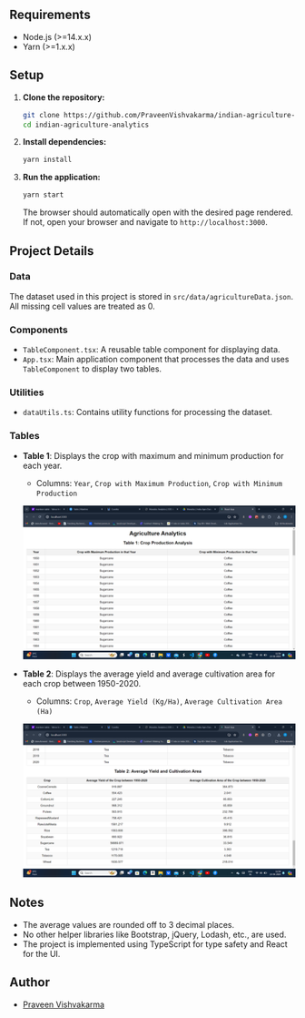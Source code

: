 
## Requirements

- Node.js (>=14.x.x)
- Yarn (>=1.x.x)

## Setup

1. **Clone the repository:**
    ```sh
    git clone https://github.com/PraveenVishvakarma/indian-agriculture-analytics.git
    cd indian-agriculture-analytics
    ```

2. **Install dependencies:**
    ```sh
    yarn install
    ```

3. **Run the application:**
    ```sh
    yarn start
    ```

    The browser should automatically open with the desired page rendered. If not, open your browser and navigate to `http://localhost:3000`.

## Project Details

### Data

The dataset used in this project is stored in `src/data/agricultureData.json`. All missing cell values are treated as 0.

### Components

- `TableComponent.tsx`: A reusable table component for displaying data.
- `App.tsx`: Main application component that processes the data and uses `TableComponent` to display two tables.

### Utilities

- `dataUtils.ts`: Contains utility functions for processing the dataset.

### Tables

- **Table 1**: Displays the crop with maximum and minimum production for each year.
    - Columns: `Year`, `Crop with Maximum Production`, `Crop with Minimum Production`
  
    ![Table 1](public/screenshots/table1.png)

- **Table 2**: Displays the average yield and average cultivation area for each crop between 1950-2020.
    - Columns: `Crop`, `Average Yield (Kg/Ha)`, `Average Cultivation Area (Ha)`

    ![Table 2](public/screenshots/table2.png)

## Notes

- The average values are rounded off to 3 decimal places.
- No other helper libraries like Bootstrap, jQuery, Lodash, etc., are used.
- The project is implemented using TypeScript for type safety and React for the UI.

## Author

- [Praveen Vishvakarma](https://github.com/PraveenVishvakarma)

